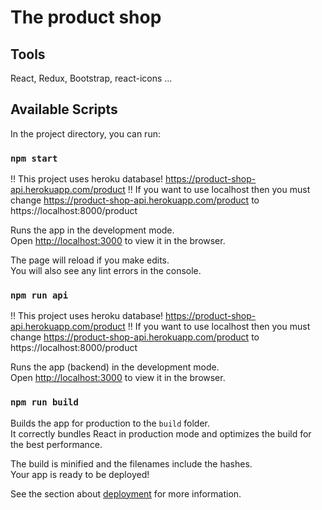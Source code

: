 <h1>The product shop</h1>

## Tools

React, Redux, Bootstrap, react-icons ... 

## Available Scripts

In the project directory, you can run:

### `npm start`
!! This project uses heroku database! https://product-shop-api.herokuapp.com/product
!! If you want to use localhost then you must change https://product-shop-api.herokuapp.com/product to https://localhost:8000/product

Runs the app in the development mode.<br />
Open [http://localhost:3000](http://localhost:3000) to view it in the browser.

The page will reload if you make edits.<br />
You will also see any lint errors in the console.

### `npm run api`
!! This project uses heroku database! https://product-shop-api.herokuapp.com/product
!! If you want to use localhost then you must change https://product-shop-api.herokuapp.com/product to https://localhost:8000/product

Runs the app (backend) in the development mode.<br />
Open [http://localhost:3000](http://localhost:8000) to view it in the browser.

### `npm run build`

Builds the app for production to the `build` folder.<br />
It correctly bundles React in production mode and optimizes the build for the best performance.

The build is minified and the filenames include the hashes.<br />
Your app is ready to be deployed!

See the section about [deployment](https://facebook.github.io/create-react-app/docs/deployment) for more information.

